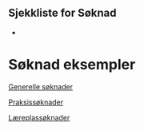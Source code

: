 ## Sjekkliste for Søknad

-

# Søknad eksempler

[Generelle søknader ](https://github.com/Madelelo/CV-eksempler/blob/main/S%C3%B8knad/S%C3%B8knader_eksempler.pdf)

[Praksissøknader](https://github.com/Madelelo/CV-eksempler/blob/main/S%C3%B8knad/PraksisSoknad_Eksempler.md)

[Læreplassøknader]()
